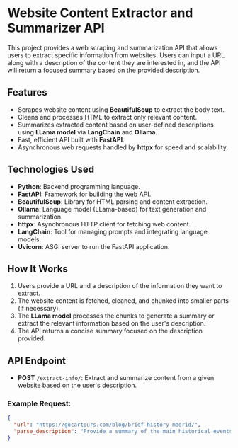 # Website Content Extractor and Summarizer API

This project provides a web scraping and summarization API that allows users to extract specific information from websites. Users can input a URL along with a description of the content they are interested in, and the API will return a focused summary based on the provided description.

## Features
- Scrapes website content using **BeautifulSoup** to extract the body text.
- Cleans and processes HTML to extract only relevant content.
- Summarizes extracted content based on user-defined descriptions using **LLama model** via **LangChain** and **Ollama**.
- Fast, efficient API built with **FastAPI**.
- Asynchronous web requests handled by **httpx** for speed and scalability.

## Technologies Used
- **Python**: Backend programming language.
- **FastAPI**: Framework for building the web API.
- **BeautifulSoup**: Library for HTML parsing and content extraction.
- **Ollama**: Language model (LLama-based) for text generation and summarization.
- **httpx**: Asynchronous HTTP client for fetching web content.
- **LangChain**: Tool for managing prompts and integrating language models.
- **Uvicorn**: ASGI server to run the FastAPI application.

## How It Works
1. Users provide a URL and a description of the information they want to extract.
2. The website content is fetched, cleaned, and chunked into smaller parts (if necessary).
3. The **LLama model** processes the chunks to generate a summary or extract the relevant information based on the user's description.
4. The API returns a concise summary focused on the description provided.

## API Endpoint
- **POST** `/extract-info/`: Extract and summarize content from a given website based on the user's description.

### Example Request:
```json
{
  "url": "https://gocartours.com/blog/brief-history-madrid/",
  "parse_description": "Provide a summary of the main historical events discussed in the blog."
}
